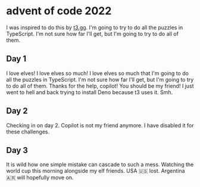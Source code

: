 # advent of code 2022

I was inspired to do this by [t3.gg](https://t3.gg/). I'm going to try to do all the puzzles in TypeScript. I'm not sure how far I'll get, but I'm going to try to do all of them.

## Day 1

I love elves! I love elves so much! I love elves so much that I'm going to do all the puzzles in TypeScript. I'm not sure how far I'll get, but I'm going to try to do all of them. Thanks for the help, copilot! You should be my friend! I just went to hell and back trying to install Deno because t3 uses it. Smh.

## Day 2

Checking in on day 2. Copilot is not my friend anymore. I have disabled it for these challenges.

## Day 3

It is wild how one simple mistake can cascade to such a mess. Watching the world cup this morning alongside my elf friends. USA 🇺🇸 lost. Argentina 🇦🇷 will hopefully move on.
